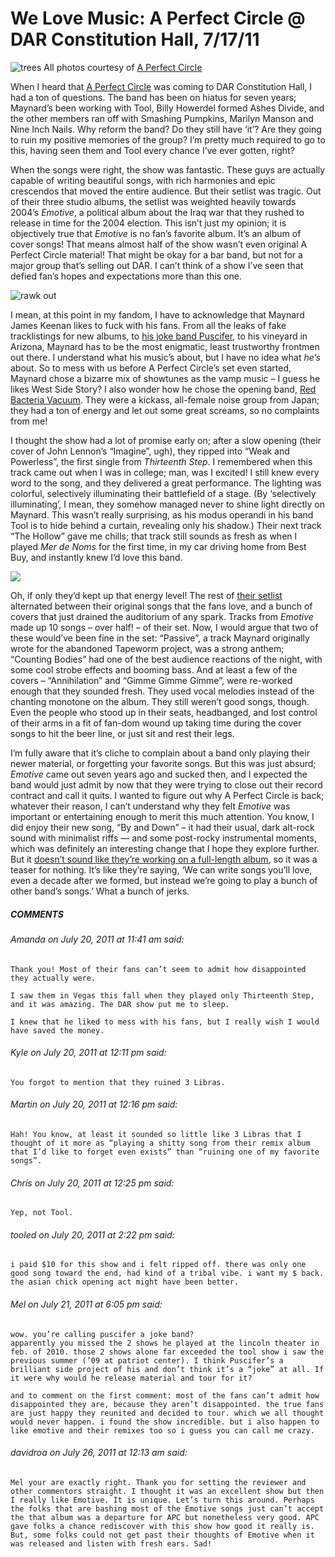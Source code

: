 # We Love Music: A Perfect Circle @ DAR Constitution Hall, 7/17/11

![](/content/images/a-perfect-circle-1_5956155872_o.jpg "trees")
All photos courtesy of [A Perfect Circle](https://aperfectcircle.com/)

When I heard that [A Perfect Circle](https://aperfectcircle.com/) was coming to DAR Constitution Hall, I had a ton of questions. The band has been on hiatus for seven years; Maynard’s been working with Tool, Billy Howerdel formed Ashes Divide, and the other members ran off with Smashing Pumpkins, Marilyn Manson and Nine Inch Nails. Why reform the band? Do they still have ‘it’? Are they going to ruin my positive memories of the group? I’m pretty much required to go to this, having seen them and Tool every chance I’ve ever gotten, right?

When the songs were right, the show was fantastic. These guys are actually capable of writing beautiful songs, with rich harmonies and epic crescendos that moved the entire audience. But their setlist was tragic. Out of their three studio albums, the setlist was weighted heavily towards 2004’s *Emotive*, a political album about the Iraq war that they rushed to release in time for the 2004 election. This isn’t just my opinion; it is objectively true that *Emotive* is no fan’s favorite album. It’s an album of cover songs! That means almost half of the show wasn’t even original A Perfect Circle material! That might be okay for a bar band, but not for a major group that’s selling out DAR. I can’t think of a show I’ve seen that defied fan’s hopes and expectations more than this one.


![](/content/images/a-perfect-circle-4_5955594221_o.jpg "rawk out")

I mean, at this point in my fandom, I have to acknowledge that Maynard James Keenan likes to fuck with his fans. From all the leaks of fake tracklistings for new albums, to [his joke band Puscifer](http://en.wikipedia.org/wiki/Puscifer), to his vineyard in Arizona, Maynard has to be the most enigmatic, least trustworthy frontmen out there. I understand what his music’s about, but I have no idea what *he’s* about. So to mess with us before A Perfect Circle’s set even started, Maynard chose a bizarre mix of showtunes as the vamp music – I guess he likes West Side Story? I also wonder how he chose the opening band, [Red Bacteria Vacuum](http://www.red-bacteria.com/). They were a kickass, all-female noise group from Japan; they had a ton of energy and let out some great screams, so no complaints from me!

I thought the show had a lot of promise early on; after a slow opening (their cover of John Lennon’s “Imagine”, ugh), they ripped into “Weak and Powerless”, the first single from *Thirteenth Step*. I remembered when this track came out when I was in college; man, was I excited! I still knew every word to the song, and they delivered a great performance. The lighting was colorful, selectively illuminating their battlefield of a stage. (By ‘selectively illuminating’, I mean, they somehow managed never to shine light directly on Maynard. This wasn’t really surprising, as his modus operandi in his band Tool is to hide behind a curtain, revealing only his shadow.) Their next track “The Hollow” gave me chills; that track still sounds as fresh as when I played *Mer de Noms* for the first time, in my car driving home from Best Buy, and instantly knew I’d love this band.

![](/content/images/a-perfect-circle-3_5956155906_o.jpg)

Oh, if only they’d kept up that energy level! The rest of [their setlist](http://www.setlist.fm/setlist/a-perfect-circle/2011/dar-constitution-hall-washington-dc-73d34269.html) alternated between their original songs that the fans love, and a bunch of covers that just drained the auditorium of any spark. Tracks from *Emotive* made up 10 songs – over half! – of their set. Now, I would argue that two of these would’ve been fine in the set: “Passive”, a track Maynard originally wrote for the abandoned Tapeworm project, was a strong anthem; “Counting Bodies” had one of the best audience reactions of the night, with some cool strobe effects and booming bass. And at least a few of the covers – “Annihilation” and “Gimme Gimme Gimme”, were re-worked enough that they sounded fresh. They used vocal melodies instead of the chanting monotone on the album. They still weren’t good songs, though. Even the people who stood up in their seats, headbanged, and lost control of their arms in a fit of fan-dom wound up taking time during the cover songs to hit the beer line, or just sit and rest their legs.

I’m fully aware that it’s cliche to complain about a band only playing their newer material, or forgetting your favorite songs. But this was just absurd; *Emotive* came out seven years ago and sucked then, and I expected the band would just admit by now that they were trying to close out their record contract and call it quits. I wanted to figure out why A Perfect Circle is back; whatever their reason, I can’t understand why they felt *Emotive* was important or entertaining enough to merit this much attention. You know, I did enjoy their new song, “By and Down” – it had their usual, dark alt-rock sound with minimalist riffs — and some post-rocky instrumental moments, which was definitely an interesting change that I hope they explore further. But it [doesn’t sound like they’re working on a full-length album](http://www.roadrunnerrecords.com/blabbermouth.net/news.aspx?mode=Article&newsitemID=155709), so it was a teaser for nothing. It’s like they’re saying, ‘We can write songs you’ll love, even a decade after we formed, but instead we’re going to play a bunch of other band’s songs.’ What a bunch of jerks.



##### COMMENTS
###### Amanda on July 20, 2011 at 11:41 am said:
    Thank you! Most of their fans can’t seem to admit how disappointed they actually were.
    
    I saw them in Vegas this fall when they played only Thirteenth Step, and it was amazing. The DAR show put me to sleep.

    I knew that he liked to mess with his fans, but I really wish I would have saved the money.

###### Kyle on July 20, 2011 at 12:11 pm said:
    You forgot to mention that they ruined 3 Libras.

###### Martin on July 20, 2011 at 12:16 pm said:
    Hah! You know, at least it sounded so little like 3 Libras that I thought of it more as “playing a shitty song from their remix album that I’d like to forget even exists” than “ruining one of my favorite songs”.

###### Chris on July 20, 2011 at 12:25 pm said:
    Yep, not Tool.

###### tooled on July 20, 2011 at 2:22 pm said:
    i paid $10 for this show and i felt ripped off. there was only one good song toward the end, had kind of a tribal vibe. i want my $ back. the asian chick opening act might have been better.

###### Mel on July 21, 2011 at 6:05 pm said:
    wow. you’re calling puscifer a joke band?
    apparently you missed the 2 shows he played at the lincoln theater in feb. of 2010. those 2 shows alone far exceeded the tool show i saw the previous summer (’09 at patriot center). I think Puscifer’s a brilliant side project of his and don’t think it’s a “joke” at all. If it were why would he release material and tour for it?

    and to comment on the first comment: most of the fans can’t admit how disappointed they are, because they aren’t disappointed. the true fans are just happy they reunited and decided to tour. which we all thought would never happen. i found the show incredible. but i also happen to like emotive and their remixes too so i guess you can call me crazy.

###### davidroa on July 26, 2011 at 12:13 am said:
    Mel your are exactly right. Thank you for setting the reviewer and other commentors straight. I thought it was an excellent show but then I really like Emotive. It is unique. Let’s turn this around. Perhaps the folks that are bashing most of the Emotive songs just can’t accept the that album was a departure for APC but nonetheless very good. APC gave folks a chance rediscover with this show how good it really is. But, some folks could not get past their thoughts of Emotive when it was released and listen with fresh ears. Sad!